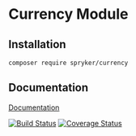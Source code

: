 # Currency Module

## Installation

```
composer require spryker/currency
```

## Documentation

[Documentation](https://spryker.github.io)

[![Build Status](https://travis-ci.org/spryker/Currency.svg?branch=master)](https://travis-ci.org/spryker/Currency)
[![Coverage Status](https://coveralls.io/repos/github/spryker/Currency/badge.svg?branch=master)](https://coveralls.io/github/spryker/Currency?branch=master)
